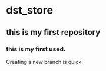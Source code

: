 # dst_store
## this is my first repository

### this is my first used.

Creating a new branch is quick.
